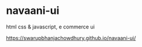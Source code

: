 # navaani-ui
html css &amp; javascript, e commerce ui

https://swarupbhanjachowdhury.github.io/navaani-ui/
